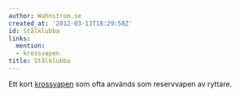 ```yaml
---
author: Wahnstrom.se
created_at: '2012-03-13T18:29:58Z'
id: Stålklubba
links:
  mention:
  - krossvapen
title: Stålklubba
---
```


Ett kort [krossvapen] som ofta används som reservvapen av ryttare.

  [krossvapen]: krossvapen